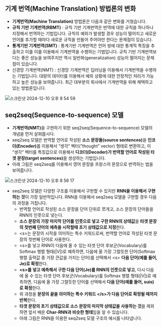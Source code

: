 ## 기계 번역(Machine Translation) 방법론의 변화
- <b>기계번역(Machine Translation)</b> 방법론은 다음과 같은 변화를 거쳤습니다.
- <b>규칙 기반 기계번역(RBMT)</b> : 규칙 기반 기계번역은 번역에 대한 규칙을 하나하나 지정해서 번역하는 기법입니다. 규칙의 예외가 발생할 경우 성능이 떨어지고 새로운 언어를 추가할 때마다 새로운 규칙을 만들어 주어야만 한다는 문제점이 있습니다.
- <b>통계기반 기계번역(SMT)</b> : 통계기반 기계번역은 언어 쌍에 대한 통계적 특징을 추출하고 이를 이를 이용해서 기계번역을 수행하는 기법입니다. 규칙 기반 기계번역보다는 좋은 성능을 보여주지만 역시 일반화(generalization) 성능이 떨어지는 문제점이 있습니다.
- 신경망 기계번역(NMT) : 신경망 기계번역은 딥러닝을 이용해서 기계번역을 수행하는 기법입니다. 대량의 데이터를 이용해서 예외 상황에 대한 안정적인 처리가 가능하고 높은 성능을 보여줍니다. 최근 대부분의 회사에서 기계번역을 위해 채택하고 있는 방법론입니다.

![스크린샷 2024-12-10 오후 8 54 59](https://github.com/user-attachments/assets/b4c2ef93-687b-410e-89d4-b651e71efa18)

## seq2seq(Sequence-to-sequence) 모델

- <b>기계번역(NMT)</b>을 구현하기 위한 seq2seq(Sequence-to-sequence) 모델의 개념을 먼저 살펴봅시다.
- seq2seq 모델은 번역할 언어로 작성된 <b>소스 문장들(source sentences)</b>을 <b>인코더(Encoder)</b>를 이용해서 “생각” 벡터(“thought” vector) 형태로 변환하고, 이 “생각” 벡터를 특징값으로 이용해서 <b>디코더(Decoder)가 번역할 언어로 작성된 타겟 문장(target sentences)</b>을 생성하는 기법입니다.
- 아래 그림은 seq2seq를 이용해서 영어 문장을 프랑스어 문장으로 번역하는 법을 보여줍니다.

![스크린샷 2024-12-10 오후 8 56 17](https://github.com/user-attachments/assets/a0ce8035-64ba-4a7d-b409-38c18d058edf)


- seq2seq 모델은 다양한 구조를 이용해서 구현할 수 있지만 **RNN을 이용해서 구현하는 것**이 가장 일반적입니다. RNN을 이용해서 seq2seq 모델을 구현할 경우 다음의 과정을 거칩니다.
    - 번역할 언어로 작성된 소스 문장을 단어 단위로 쪼개고, 소스 문장의 단어들을 RNN의 인풋으로 넣는다. 
    - **소스 문장의 가장 마지막 단어를 인풋으로 넣고 구한 RNN의 상태값**을 **타겟 문장의 첫번째 단어의 예측을 시작할때 초기 상태값으로 지정**한다.
    - \<s\>는 문장의 시작을 의미하는 특수 키워드로써, 번역할 언어로 작성된 타겟 문장의 첫번째 단어로 사용한다.
    - \<s\>를 넣고 RNN이 다음에 올 수 있는 타겟 단어 후보군(Vocabulary)를 Softmax 행렬 형태(|V|)로 예측하면, 다음에 올 가장 그럴듯한 단어(Softmax 행렬 출력값 중 가장 큰값을 가지는 단어)를 선택해서 \<s\> <b>다음 단어(예를 들어, Je)로 확정</b>한다.
    - <b>\<s\>를 넣고 예측해서 구한 다음 단어(Je)를 RNN의 인풋으로 넣고</b>, 다시 다음에 올 수 있는 타겟 단어 후보군(Vocabulary)를 Softmax 행렬 형태(|V|)로 예측하면, 다음에 올 가장 그럴듯한 단어를 선택해서 <b>다음 단어(예를 들어, suis)로 확정</b>한다.
    - 위 과정을 <b>문장의 끝을 의미하는 특수 키워드 \</s\>가 다음 단어로 확정될 때까지 반복</b>한다.
    - <b>타겟 문장의 초기 상태값으로 소스 문장의 마지막 상태값을 사용하는 것</b>을 제외하면 앞서 배운 <b>Char-RNN과 비슷한 형태</b>임을 알 수 있습니다.
    - 아래 그림은 RNN을 이용한 seq2seq 모델 구조의 예시를 나타냅니다.